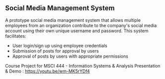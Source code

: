 ## Social Media Management System 
A prototype social media management system that allows multiple employees from an organization contribute to the company's social media account using their own unique username and password.
This system facilitates:
* User login/sign up using employee credentials
* Submission of posts for approval by users
* Approval of posts by users with appropriate permissions

Course Project for MSCI 444 - Information Systems & Analysis
Presentation & Demo : https://youtu.be/wm-MK5rYDf4
